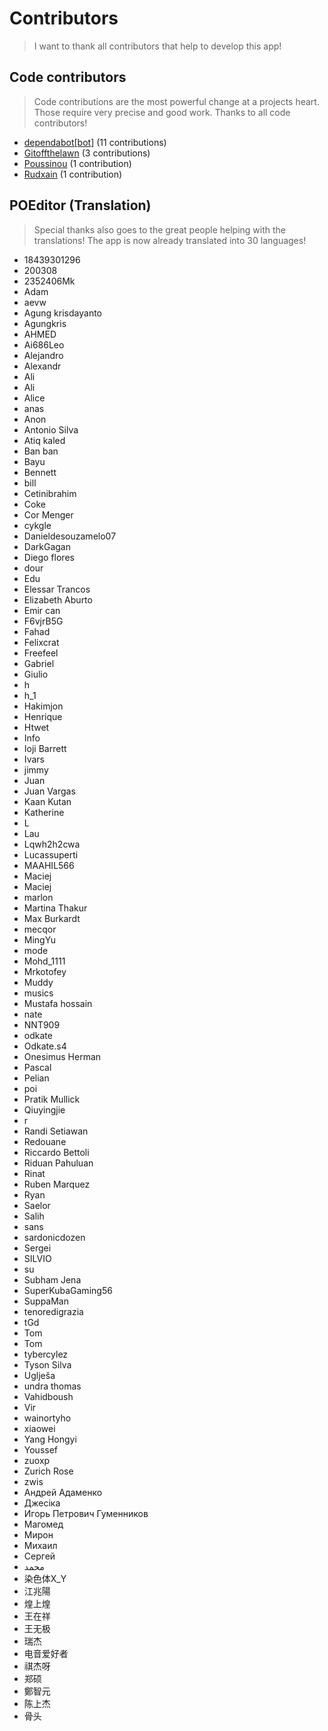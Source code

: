 # Contributors

> I want to thank all contributors that help to develop this app!

## Code contributors

> Code contributions are the most powerful change at a projects heart.
> Those require very precise and good work. Thanks to all code contributors!

 
* [dependabot[bot]](https://github.com/apps/dependabot) (11 contributions)  
* [Gitoffthelawn](https://github.com/Gitoffthelawn) (3 contributions)  
* [Poussinou](https://github.com/Poussinou) (1 contribution)  
* [Rudxain](https://github.com/Rudxain) (1 contribution) 

## POEditor (Translation)

> Special thanks also goes to the great people helping with the translations!
> The app is now already translated into 30 languages!

 
* 18439301296  
* 200308  
* 2352406Mk  
* Adam  
* aevw  
* Agung krisdayanto  
* Agungkris  
* AHMED  
* Ai686Leo  
* Alejandro  
* Alexandr  
* Ali  
* Ali  
* Alice  
* anas  
* Anon  
* Antonio Silva  
* Atiq kaled  
* Ban ban  
* Bayu  
* Bennett  
* bill  
* Cetinibrahim  
* Coke  
* Cor Menger  
* cykgle  
* Danieldesouzamelo07  
* DarkGagan  
* Diego flores   
* dour  
* Edu  
* Elessar Trancos  
* Elizabeth Aburto  
* Emir can  
* F6vjrB5G  
* Fahad  
* Felixcrat  
* Freefeel  
* Gabriel  
* Giulio  
* h  
* h_1  
* Hakimjon  
* Henrique  
* Htwet  
* Info  
* Ioji Barrett  
* Ivars   
* jimmy  
* Juan  
* Juan Vargas  
* Kaan Kutan  
* Katherine  
* L  
* Lau  
* Lqwh2h2cwa  
* Lucassuperti  
* MAAHIL566  
* Maciej  
* Maciej   
* marlon  
* Martina Thakur  
* Max Burkardt  
* mecqor  
* MingYu  
* mode  
* Mohd_1111  
* Mrkotofey  
* Muddy  
* musics  
* Mustafa hossain  
* nate  
* NNT909  
* odkate  
* Odkate.s4  
* Onesimus Herman  
* Pascal  
* Pelian  
* poi  
* Pratik Mullick  
* Qiuyingjie  
* r  
* Randi Setiawan  
* Redouane  
* Riccardo Bettoli  
* Riduan Pahuluan  
* Rinat  
* Ruben Marquez   
* Ryan  
* Saelor  
* Salih  
* sans  
* sardonicdozen  
* Sergei  
* SILVIO  
* su  
* Subham Jena  
* SuperKubaGaming56  
* SuppaMan  
* tenoredigrazia  
* tGd  
* Tom  
* Tom  
* tybercylez  
* Tyson Silva  
* Uglješa  
* undra thomas  
* Vahidboush  
* Vir  
* wainortyho  
* xiaowei  
* Yang Hongyi  
* Youssef   
* zuoxp  
* Zurich Rose  
* zwis  
* Андрей Адаменко  
* Джесіка  
* Игорь Петрович Гуменников  
* Магомед  
* Мирон  
* Михаил  
* Сергей   
* محمد  
* 染色体X_Y  
* 江兆陽  
* 煌上煌  
* 王在祥  
* 王无极  
* 瑞杰  
* 电音爱好者  
* 祺杰呀  
* 郑硕  
* 鄭智元  
* 陈上杰  
* 骨头 